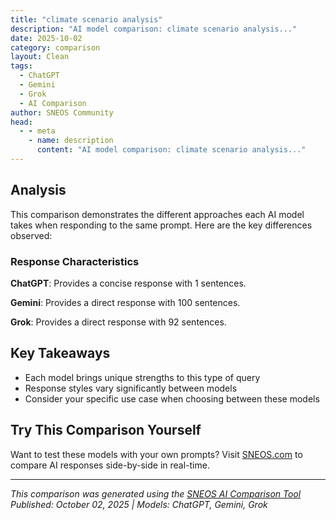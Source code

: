```yaml
---
title: "climate scenario analysis"
description: "AI model comparison: climate scenario analysis..."
date: 2025-10-02
category: comparison
layout: Clean
tags:
  - ChatGPT
  - Gemini
  - Grok
  - AI Comparison
author: SNEOS Community
head:
  - - meta
    - name: description
      content: "AI model comparison: climate scenario analysis..."
---
```


<ChatComparison
  title="climate scenario analysis"
  prompt="climate scenario analysis"
  :responses='{
    "ChatGPT": "Climate scenario analysis is a methodological approach that helps organizations, businesses, and governments understand how different future climate conditions could affect their operations, assets, and overall strategic plans. This analysis allows stakeholders to assess the risks and opportunities associated with climate change and to develop appropriate responses.\n\n### Key Components of Climate Scenario Analysis:\n\n1. **Scenarios Development**:\n   - **Storylines**: Create narratives that describe possible future climate conditions based on various assumptions about greenhouse gas emissions, technological advancements, policy changes, and societal responses to climate change.\n   - **Quantitative Projections**: Utilize climate models and data to generate projections of temperature increases, sea-level rise, precipitation patterns, and extreme weather events. Common frameworks include the Representative Concentration Pathways (RCPs) and Shared Socioeconomic Pathways (SSPs).\n\n2. **Impact Assessment**:\n   - **Vulnerability Analysis**: Assess how susceptible an organization or community is to the projected climate impacts. This may include physical vulnerabilities (e.g., infrastructure) and socioeconomic vulnerabilities (e.g., reliance on climate-sensitive resources).\n   - **Risk Assessment**: Evaluate the potential risks, including physical risks (e.g., flooding, drought), transition risks (regulatory changes, market shifts), and liability risks (lawsuits related to climate impact).\n\n3. **Adaptation and Mitigation Strategies**:\n   - **Adaptation Strategies**: Develop plans to adjust practices, policies, and infrastructure to minimize the negative impacts of climate change. This could involve investing in resilient infrastructure or altering agricultural practices.\n   - **Mitigation Strategies**: Identify actions to reduce greenhouse gas emissions, such as transitioning to renewable energy, improving energy efficiency, or engaging in carbon offset programs.\n\n4. **Stakeholder Engagement**:\n   - Engage with relevant stakeholders, including local communities, government agencies, scientists, and industry leaders, to gather insights and foster collaboration on climate preparedness and response.\n\n5. **Monitoring and Reporting**:\n   - Establish indicators to measure the effectiveness of adaptation and mitigation strategies over time. Regularly update scenarios and analyses to reflect new data and changing conditions.\n\n### Applications of Climate Scenario Analysis:\n\n- **Investment Strategies**: Investors use climate scenario analysis to assess the resilience of investment portfolios against climate-related risks.\n- **Corporate Strategy**: Businesses leverage scenario analysis to identify potential vulnerabilities and develop robust sustainability strategies.\n- **Urban Planning**: Cities can utilize climate scenario analysis to guide infrastructure development, zoning laws, and disaster response strategies.\n- **Policy Development**: Governments can inform climate policies and regulations through scenario analysis, ensuring that decision-making aligns with long-term climate goals.\n\n### Challenges:\n\n- **Data Availability**: Limited access to high-quality, localized climate data can hinder accurate scenario development.\n- **Complexity**: Climate systems are inherently complex, making precise predictions difficult.\n- **Uncertainty**: Future emissions trajectories and societal responses are uncertain, complicating scenario development.\n\n### Conclusion:\n\nClimate scenario analysis is a valuable tool for understanding and navigating the uncertainties of a changing climate. By preparing for a range of possible futures, stakeholders can enhance their resilience to climate impacts while also identifying opportunities for sustainable development and growth.",
    "Gemini": "Climate scenario analysis is a critical process for understanding and planning for the potential impacts of climate change. It involves developing and analyzing different plausible future climate conditions and their associated consequences. This helps organizations, governments, and individuals make informed decisions about adaptation, mitigation, and resilience.\n\nHere\u0027s a breakdown of the key aspects:\n\n**1. What is Climate Scenario Analysis?**\n\n*   **Definition:** A structured process for exploring and evaluating the potential impacts of different future climate conditions on a specific entity, system, or region. It considers a range of possible climate trajectories, acknowledging the inherent uncertainties in climate projections.\n*   **Purpose:**\n    *   **Identify Vulnerabilities:**  Assess the potential risks and opportunities associated with climate change.\n    *   **Inform Decision-Making:**  Guide the development of robust adaptation and mitigation strategies.\n    *   **Enhance Resilience:**  Improve the ability to withstand and recover from climate-related disruptions.\n    *   **Comply with Regulations:** Meet increasingly stringent climate-related disclosure requirements (e.g., Task Force on Climate-related Financial Disclosures - TCFD).\n    *   **Strategic Planning:** Integrate climate considerations into long-term business and policy planning.\n*   **Key Elements:**\n    *   **Scenario Development:**  Creating plausible narratives of future climate conditions.\n    *   **Impact Assessment:**  Evaluating the potential consequences of each scenario on the target system.\n    *   **Risk Management:**  Identifying and prioritizing the most significant risks and opportunities.\n    *   **Adaptive Strategies:**  Developing and implementing actions to reduce vulnerabilities and capitalize on opportunities.\n    *   **Monitoring and Evaluation:** Tracking the effectiveness of adaptation measures and updating the analysis as new information becomes available.\n\n**2.  Key Components of Climate Scenario Analysis:**\n\n*   **Defining the Scope and Objectives:**\n    *   **What is being analyzed?** (e.g., a company, a city, an agricultural sector)\n    *   **What is the time horizon?** (Short-term, medium-term, long-term)\n    *   **What specific climate hazards are relevant?** (e.g., sea-level rise, heatwaves, droughts, extreme precipitation)\n    *   **What are the key performance indicators (KPIs) or metrics?** (e.g., revenue, operational costs, biodiversity, public health)\n*   **Scenario Selection:**\n    *   **Global Climate Models (GCMs):**  GCMs are complex computer simulations of the Earth\u0027s climate system, run by international research institutions. They provide projections of future temperature, precipitation, sea level, and other climate variables under different greenhouse gas emission scenarios.\n    *   **Representative Concentration Pathways (RCPs):**  RCPs are greenhouse gas concentration trajectories adopted by the IPCC (Intergovernmental Panel on Climate Change).  Common RCPs include:\n        *   **RCP2.6:**  A \u0022low emissions\u0022 scenario that assumes aggressive mitigation efforts and a peak in greenhouse gas emissions followed by a decline.\n        *   **RCP4.5:**  An \u0022intermediate emissions\u0022 scenario with some mitigation efforts.\n        *   **RCP6.0:** Another \u0022intermediate emissions\u0022 scenario with slightly less mitigation than RCP4.5.\n        *   **RCP8.5:**  A \u0022high emissions\u0022 scenario, often referred to as \u0022business as usual,\u0022 with continued growth in greenhouse gas emissions.\n    *   **Shared Socioeconomic Pathways (SSPs):**  SSPs describe different possible future societal developments, including population growth, economic development, technological change, and governance structures. They are used in conjunction with RCPs to explore how climate change impacts might vary depending on the future social and economic context.  (e.g., SSP1 - Sustainability, SSP5 - Fossil-fueled Development)\n    *   **Choosing Scenarios:**  Selecting a range of scenarios to cover the plausible range of future climate conditions.  This often includes a \u0022best-case,\u0022 \u0022worst-case,\u0022 and \u0022most likely\u0022 scenario.  Consider using a combination of RCPs and SSPs.  You may also want to consider \u0022black swan\u0022 events or extreme scenarios.\n*   **Impact Assessment:**\n    *   **Translate Climate Projections:** Downscale global climate projections to the regional or local level of interest. This often involves using regional climate models or statistical downscaling techniques.\n    *   **Assess Physical Risks:** Evaluate the potential impacts of climate hazards on physical assets, infrastructure, and natural resources.\n    *   **Assess Transition Risks:**  Evaluate the potential impacts of policy changes, technological developments, and market shifts related to climate change.  Examples:  carbon pricing, regulations on emissions, shifts to renewable energy.\n    *   **Assess Opportunities:** Identify potential opportunities arising from climate change, such as new markets for climate-friendly technologies or increased demand for climate resilience services.\n    *   **Quantify Impacts:**  Where possible, quantify the impacts of climate change in financial terms (e.g., revenue losses, increased operating costs, asset devaluation).  Use appropriate models and data to estimate the magnitude of these impacts.\n*   **Risk Management and Adaptation Planning:**\n    *   **Prioritize Risks:**  Rank the identified risks based on their likelihood and potential impact.  Focus on addressing the most significant risks first.\n    *   **Develop Adaptation Strategies:**  Identify and evaluate potential adaptation measures to reduce vulnerabilities and enhance resilience. This may involve changes to infrastructure, operations, supply chains, and business models.\n    *   **Implement Adaptation Measures:**  Put adaptation strategies into action.\n    *   **Monitor and Evaluate:**  Track the effectiveness of adaptation measures and adjust strategies as needed.\n\n**3.  Who Uses Climate Scenario Analysis?**\n\n*   **Businesses:** To assess the risks and opportunities that climate change poses to their operations, supply chains, and financial performance. Increasingly required by investors and regulators.\n*   **Governments:** To inform policy decisions related to climate change adaptation and mitigation, and to assess the vulnerability of infrastructure and communities.\n*   **Investors:** To evaluate the climate-related risks and opportunities associated with their investments.\n*   **Financial Institutions:** To assess the climate-related risks to their loan portfolios and investment portfolios.\n*   **Non-profit Organizations:** To advocate for climate action and to support communities that are vulnerable to climate change.\n*   **Researchers:** To develop and improve climate models and to assess the impacts of climate change on various systems.\n*   **Cities and Regions:**  For infrastructure planning, disaster preparedness, and public health management.\n\n**4.  Challenges and Considerations:**\n\n*   **Uncertainty:** Climate change is inherently uncertain, and climate models have limitations.  Scenario analysis should embrace uncertainty and explore a range of possible futures.\n*   **Complexity:**  Climate change impacts are complex and interconnected. Scenario analysis should consider the cascading effects of climate hazards and the interactions between different sectors and systems.\n*   **Data Availability:**  Access to high-quality climate data and impact models can be a challenge.  Organizations may need to invest in data collection and modeling efforts.\n*   **Integration with Decision-Making:**  Climate scenario analysis is most effective when it is integrated into the organization\u0027s broader decision-making processes. This requires strong leadership support and cross-functional collaboration.\n*   **Cost and Resources:** Performing comprehensive climate scenario analysis can be resource-intensive, requiring expertise in climate science, risk management, and financial analysis.\n*   **Behavioral Considerations:**  People and organizations don\u0027t always act rationally.  Scenario analysis needs to consider potential biases and cognitive limitations that can influence decision-making.\n*   **Dynamic Nature:**  Climate change is a dynamic process, and climate scenarios need to be updated regularly as new information becomes available.\n\n**5. Tools and Resources:**\n\n*   **IPCC Assessment Reports:**  Provide comprehensive assessments of the science of climate change.\n*   **Climate Explorer:** A tool from the US government for exploring climate projections.\n*   **Climate Adapt:** A European platform for climate change adaptation.\n*   **Downscaling Tools:** (e.g., NASA Earth Exchange Global Daily Downscaled Projections (NEX-GDDP))\n*   **Financial Regulations:** (e.g., TCFD framework)\n*   **Specialized Consulting Firms:**  Many consulting firms offer climate scenario analysis services.\n\n**In summary, climate scenario analysis is a vital tool for understanding and preparing for the challenges and opportunities of climate change. By exploring a range of possible futures, organizations and governments can make more informed decisions, build resilience, and contribute to a more sustainable future.**\n",
    "Grok": "Climate scenario analysis is a method used to evaluate the potential impacts of climate change on various systems, sectors, or regions by considering different possible future climate conditions. It is widely applied in fields like policy-making, urban planning, business risk assessment, and environmental management to support decision-making under uncertainty. Here\u0027s a detailed breakdown of what climate scenario analysis entails:\n\n---\n\n### **1. What is Climate Scenario Analysis?**\nClimate scenario analysis involves creating and analyzing a range of plausible future climate conditions (or \u0022scenarios\u0022) to assess their potential impacts on specific areas of interest. These scenarios are not predictions but rather \u0022what-if\u0022 constructs that help stakeholders understand risks, vulnerabilities, and opportunities under different climate trajectories.\n\nThe analysis is often based on:\n- **Global Climate Models (GCMs)**: These simulate future climate based on various greenhouse gas emission pathways.\n- **Socioeconomic Pathways**: These consider human factors like population growth, economic development, and policy decisions that influence emissions and adaptation capacity.\n- **Regional Downscaling**: GCM outputs are often downscaled to provide more localized climate projections for specific areas.\n\n---\n\n### **2. Key Frameworks for Climate Scenarios**\nTwo widely used frameworks provide the foundation for climate scenario analysis:\n\n#### **a. Representative Concentration Pathways (RCPs)**\nDeveloped by the Intergovernmental Panel on Climate Change (IPCC), RCPs describe different levels of radiative forcing (a measure of the influence of greenhouse gases on climate) by 2100. They range from low to high emission scenarios:\n- **RCP2.6**: A very low emission scenario with strong mitigation, limiting warming to below 2\u00B0C.\n- **RCP4.5**: A moderate mitigation scenario with stabilizing emissions.\n- **RCP6.0**: A medium-high emission scenario with limited mitigation.\n- **RCP8.5**: A high emission \u0022business-as-usual\u0022 scenario with significant warming.\n\n#### **b. Shared Socioeconomic Pathways (SSPs)**\nSSPs describe different socioeconomic futures, which, when paired with RCPs, provide a more comprehensive view of how human behavior and policy might shape climate outcomes. There are five SSPs:\n- **SSP1 (Sustainability)**: Low population growth, high economic growth, and strong climate policies.\n- **SSP2 (Middle of the Road)**: Moderate development with some mitigation efforts.\n- **SSP3 (Regional Rivalry)**: High population growth, fragmented cooperation, and high emissions.\n- **SSP4 (Inequality)**: High inequality with limited global cooperation.\n- **SSP5 (Fossil-Fueled Development)**: High economic growth driven by fossil fuels, leading to high emissions.\n\nTogether, SSPs and RCPs form the basis of the IPCC\u2019s Coupled Model Intercomparison Project Phase 6 (CMIP6) scenarios.\n\n---\n\n### **3. Steps in Climate Scenario Analysis**\nThe process typically involves the following steps:\n\n1. **Define Objectives and Scope**:\n   - Identify the purpose of the analysis (e.g., assessing agricultural impacts, urban planning, or corporate risk).\n   - Define the geographic area and time horizon (e.g., 2050 or 2100).\n\n2. **Select Scenarios**:\n   - Choose relevant climate scenarios based on RCPs/SSPs or other frameworks.\n   - Consider a range of scenarios (low, medium, high emissions) to capture uncertainty.\n\n3. **Gather Climate Data**:\n   - Use outputs from GCMs or regional climate models (RCMs).\n   - Focus on key variables like temperature, precipitation, sea level rise, and extreme weather events.\n\n4. **Assess Impacts**:\n   - Translate climate data into impacts on the system of interest (e.g., crop yield reductions due to heat stress, infrastructure damage from flooding).\n   - Use tools like vulnerability assessments or impact models.\n\n5. **Evaluate Risks and Opportunities**:\n   - Identify risks (e.g., supply chain disruptions) and opportunities (e.g., new markets for renewable energy).\n   - Quantify potential economic, social, or environmental consequences.\n\n6. **Develop Adaptation and Mitigation Strategies**:\n   - Propose actions to reduce vulnerabilities or capitalize on opportunities.\n   - Test the robustness of strategies across different scenarios.\n\n7. **Communicate Results**:\n   - Share findings with stakeholders through reports, visualizations, or decision-support tools to inform policy or planning.\n\n---\n\n### **4. Applications of Climate Scenario Analysis**\n- **Government and Policy**: To design national adaptation plans, set emission reduction targets, and prepare for climate-related disasters.\n- **Business and Finance**: To assess risks to supply chains, infrastructure, and investments (e.g., Task Force on Climate-related Financial Disclosures, TCFD recommendations).\n- **Agriculture**: To evaluate impacts on crop yields, water availability, and food security.\n- **Urban Planning**: To plan for heatwaves, flooding, and sea level rise in cities.\n- **Energy Sector**: To anticipate shifts in energy demand (e.g., increased cooling needs) or renewable energy potential.\n\n---\n\n### **5. Challenges in Climate Scenario Analysis**\n- **Uncertainty**: Climate models have inherent uncertainties due to incomplete data, unknown future emissions, and complex feedback loops (e.g., melting ice affecting albedo).\n- **Scale**: Downscaling global models to local levels can introduce errors or require significant resources.\n- **Interdisciplinary Complexity**: Combining climate data with socioeconomic factors requires integrating diverse datasets and expertise.\n- **Communication**: Translating technical results into actionable insights for non-experts can be difficult.\n\n---\n\n### **6. Tools and Resources**\nSeveral tools and platforms assist in conducting climate scenario analysis:\n- **IPCC Data Distribution Centre**: Provides access to climate model outputs.\n- **World Bank Climate Change Knowledge Portal**: Offers climate data and vulnerability assessments.\n- **Climate Analytics Tools**: Software like ClimDEX or NASA\u2019s NEX-GDDP dataset for downscaled projections.\n- **Risk Assessment Frameworks**: TCFD guidelines for financial disclosures or ISO 14091 for adaptation planning.\n\n---\n\n### **7. Future Outlook**\nAs climate science advances, scenario analysis is evolving to include:\n- More granular, localized projections using AI and machine learning.\n- Greater emphasis on extreme events (e.g., heatwaves, storms) rather than just average conditions.\n- Integration with nature-based solutions and ecosystem services to assess co-benefits of mitigation and adaptation.\n\n---\n\nClimate scenario analysis is a critical tool for navigating an uncertain future. By exploring a range of possibilities, it helps decision-makers build resilience and prepare for the challenges and opportunities posed by a changing climate. If you have a specific context or sector in mind (e.g., business, agriculture, or a particular region), I can dive deeper into tailored applications or examples!"
  }'
  published-date="09:31"
/>

## Analysis

This comparison demonstrates the different approaches each AI model takes when responding to the same prompt. Here are the key differences observed:

### Response Characteristics

**ChatGPT**: Provides a concise response with 1 sentences. 

**Gemini**: Provides a direct response with 100 sentences. 

**Grok**: Provides a direct response with 92 sentences. 

## Key Takeaways

- Each model brings unique strengths to this type of query
- Response styles vary significantly between models
- Consider your specific use case when choosing between these models

## Try This Comparison Yourself

Want to test these models with your own prompts? Visit [SNEOS.com](https://sneos.com) to compare AI responses side-by-side in real-time.

---

*This comparison was generated using the [SNEOS AI Comparison Tool](https://sneos.com)*
*Published: October 02, 2025 | Models: ChatGPT, Gemini, Grok*
